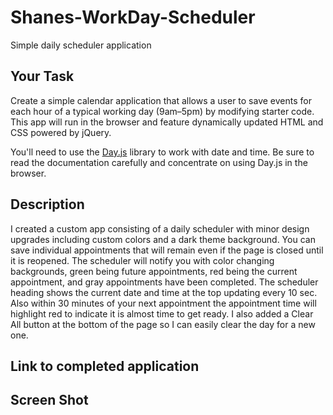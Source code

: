 # Shanes-WorkDay-Scheduler
Simple daily scheduler application 

## Your Task

Create a simple calendar application that allows a user to save events for each hour of a typical working day (9am&ndash;5pm) by modifying starter code. This app will run in the browser and feature dynamically updated HTML and CSS powered by jQuery.

You'll need to use the [Day.js](https://day.js.org/en/) library to work with date and time. Be sure to read the documentation carefully and concentrate on using Day.js in the browser.

## Description

I created a custom app consisting of a daily scheduler with minor design upgrades including custom colors and a dark theme background. You can save individual appointments that will remain even if the page is closed until it is reopened. The scheduler will notify you with color changing backgrounds, green being future appointments, red being the current appointment, and gray appointments have been completed. The scheduler heading shows the current date and time at the top updating every 10 sec. Also within 30 minutes of your next appointment the appointment time will highlight red to indicate it is almost time to get ready. I also added a Clear All button at the bottom of the page so I can easily clear the day for a new one. 

## Link to completed application

## Screen Shot 